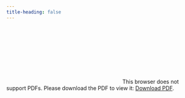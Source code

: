```yaml
---
title-heading: false
---
```


<object data="https://kimsa.ec/Catalogos/Catalogo_KIMSA_Nov.pdf" type="application/pdf" width="1100px" height="800px">
    <embed src="https://kimsa.ec/Catalogos/Catalogo_KIMSA_Nov.pdf">
        This browser does not support PDFs. Please download the PDF to view it: <a href="https://kimsa.ec/Catalogos/Catalogo_KIMSA_Nov.pdf">Download PDF</a>.</p>
    </embed>
</object>

